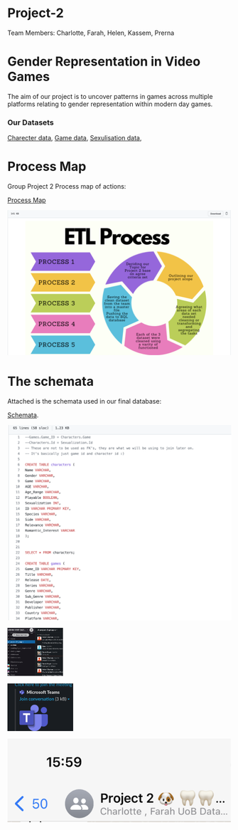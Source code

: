 # Project-2

Team Members: Charlotte, Farah, Helen, Kassem, Prerna

# Gender Representation in Video Games

The aim of our project is to uncover patterns in games across multiple platforms
relating to gender representation within modern day games. 

### Our Datasets

[Charecter data](Resources/characters.grivg.csv),
[Game data](Resources/games.grivg.csv),
[Sexulisation data](Resources/sexualization.grivg.csv),

# Process Map

Group Project 2 Process map of actions:

[Process Map](https://github.com/kass173/Project-2/blob/main/Process%20Map/Colorful%20Process%20Prjt%202.png)

![Process Visual](images/Process-Map.png)

# The schemata

Attached is the schemata used in our final database:

[Schemata](https://github.com/kass173/Project-2/blob/main/Gen_Rep_%20Games.sql).

![Schema](images/Schema.png)


![Slack](images/slack.png)

![Teams](images/teams.png)

![Whatapp](images/whatapp.png)
